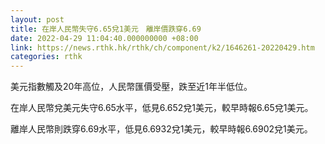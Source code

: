 ```yaml
---
layout: post
title: 在岸人民幣失守6.65兌1美元　離岸價跌穿6.69
date: 2022-04-29 11:04:40.000000000 +08:00
link: https://news.rthk.hk/rthk/ch/component/k2/1646261-20220429.htm
categories: rthk
---
```


美元指數觸及20年高位，人民幣匯價受壓，跌至近1年半低位。

在岸人民幣兌美元失守6.65水平，低見6.652兌1美元，較早時報6.65兌1美元。

離岸人民幣則跌穿6.69水平，低見6.6932兌1美元，較早時報6.6902兌1美元。
